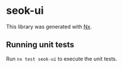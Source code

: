 # seok-ui

This library was generated with [Nx](https://nx.dev).

## Running unit tests

Run `nx test seok-ui` to execute the unit tests.
